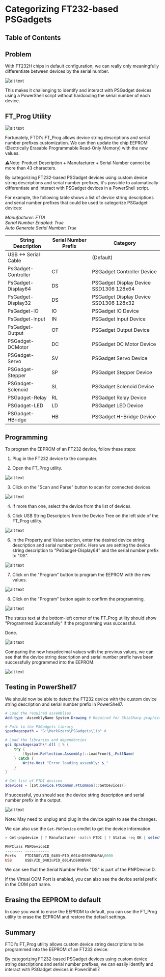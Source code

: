 # Categorizing FT232-based PSGadgets

## Table of Contents


## Problem

With FT232H chips in default configuration, we can really only meaningfully differentiate between devices by the serial number.

![alt text](image-13.png)

This makes it challenging to identify and interact with PSGadget devices using a PowerShell script without hardcoding the serial number of each device.

## FT_Prog Utility

![alt text](image.png)

Fortunately, FTDI's FT_Prog allows device string descriptions and serial number prefixes customization. We can then update the chip EEPROM (Electrically Erasable Programmable Read-Only Memory) with the new values.

⚠️Note: Product Description + Manufacturer + Serial Number cannot be more than 43 characters.

By categorizing FT232-based PSGadget devices using custom device string descriptions and serial number prefixes, it's possible to automatically differentiate and interact with PSGadget devices in a PowerShell script.

For example, the following table shows a list of device string descriptions and serial number prefixes that could be used to categorize PSGadget devices:


_Manufacturer: FTDI_  
_Serial Number Enabled: True_  
_Auto Generate Serial Number: True_

| String Description | Serial Number Prefix | Category |
|--------------------|----------------------|----------|
| USB <-> Serial Cable |  |(Default) |
| PsGadget-Controller | CT | PSGadget Controller Device |
| PsGadget-Display64 | DS | PSGadget Display Device SSD1306 128x64 |
| PsGadget-Display32 | DS | PSGadget Display Device SSD1306 128x32 |
| PsGadget-IO | IO | PSGadget IO Device |
| PsGadget-Input | IN | PSGadget Input Device |
| PsGadget-Output | OT | PSGadget Output Device |
| PSGadget-DCMotor | DC | PSGadget DC Motor Device |
| PSGadget-Servo | SV | PSGadget Servo Device |
| PSGadget-Stepper | SP | PSGadget Stepper Device |
| PSGadget-Solenoid | SL | PSGadget Solenoid Device |
| PSGadget-Relay | RL | PSGadget Relay Device |
| PSGadget-LED | LD | PSGadget LED Device |
| PSGadget-HBridge | HB | PSGadget H-Bridge Device |

## Programming

To program the EEPROM of an FT232 device, follow these steps:

1. Plug in the FT232 device to the computer.

2. Open the FT_Prog utility.

![alt text](image.png)

3. Click on the "Scan and Parse" button to scan for connected devices.

![alt text](image-10.png)

4. If more than one, select the device from the list of devices.

5. Click USB String Descriptors from the Device Tree on the left side of the FT_Prog utility.

![alt text](image-11.png)

6. In the Property and Value section, enter the desired device string description and serial number prefix. Here we are setting the device string description to "PsGadget-Display64" and the serial number prefix to "DS".

![alt text](image-5.png)

7. Click on the "Program" button to program the EEPROM with the new values.

![alt text](image-2.png)

8. Click on the "Program" button again to confirm the programming.

![alt text](image-6.png)

The status text at the bottom-left corner of the FT_Prog utility should show "Programmed Successfully" if the programming was successful. 

Done. 

![alt text](image-7.png)

Comparing the new hexadecimal values with the previous values, we can see that the device string description and serial number prefix have been successfully programmed into the EEPROM.

![alt text](image-8.png)

## Testing in PowerShell7

We should now be able to detect the FT232 device with the custom device string description and serial number prefix in PowerShell7.

```powershell
# Load the required assemblies
Add-type -AssemblyName System.Drawing # Required for SkiaSharp graphics library

# Path to the PSGadgets library
$packagespath = "G:\MarkGzero\PSGadgets\lib" # 

# Load the libraries and dependencies
gci $packagespath\*.dll | % {
    try {
        [System.Reflection.Assembly]::LoadFrom($_.FullName)
    } catch {
        Write-Host "Error loading assembly: $_"
    }
} 

# Get list of FTDI devices
$devices = [Iot.Device.FtCommon.FtCommon]::GetDevices()
```

If successful, you should see the device string description and serial number prefix in the output.

![alt text](image-9.png)


Note: May need to unplug and plug in the device again to see the changes.

We can also use the `Get-PNPDevice` cmdlet to get the device information.

```powershell
> Get-pnpdevice | ? Manufacturer -match FTDI | ? Status -eq OK | select PNPClass,PNPDeviceID

PNPClass PNPDeviceID
-------- -----------
Ports    FTDIBUS\VID_0403+PID_6014+DS9XBVNRA\0000
USB      USB\VID_0403&PID_6014\DS9XBVNR
```

We can see that the Serial Number Prefix "DS" is part of the PNPDeviceID. 

If the Virtual COM Port is enabled, you can also see the device serial prefix in the COM port name.

## Erasing the EEPROM to default

In case you want to erase the EEPROM to default, you can use the FT_Prog utility to erase the EEPROM and restore the default settings.

## Summary

FTDI's FT_Prog utility allows custom device string descriptions to be programmed into the EEPROM of an FT232 device.

By categorizing FT232-based PSGadget devices using custom device string descriptions and serial number prefixes, we can easily identify and interact with PSGadget devices in PowerShell7.
